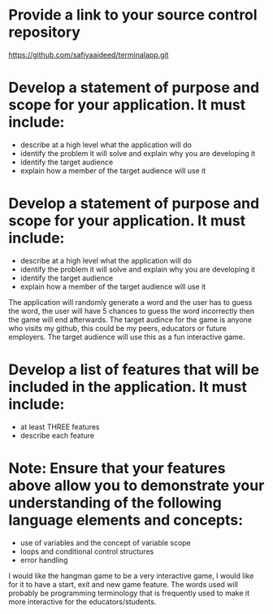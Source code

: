 


# Provide a link to your source control repository	

https://github.com/safiyaaideed/terminalapp.git


#	Develop a statement of purpose and scope for your application. It must include:
- describe at a high level what the application will do
- identify the problem it will solve and explain why you are developing it
- identify the target audience
- explain how a member of the target audience will use it


# Develop a statement of purpose and scope for your application. It must include:
- describe at a high level what the application will do
- identify the problem it will solve and explain why you are developing it
- identify the target audience
- explain how a member of the target audience will use it

The application will randomly generate a word and the user has to guess the word, the user will have 5 chances to guess the word incorrectly then the game will end afterwards. The target audince for the game is anyone who visits my github, this could be my peers, educators or future employers. The target audience will use this as a fun interactive game.


# Develop a list of features that will be included in the application. It must include:
- at least THREE features
- describe each feature

# Note: Ensure that your features above allow you to demonstrate your understanding of the following language elements and concepts:
- use of variables and the concept of variable scope
- loops and conditional control structures
- error handling


I would like the hangman game to be a very interactive game, I would like for it to have a start, exit and new game feature. The words used will probably be programming terminology that is frequently used to make it more interactive for the educators/students.